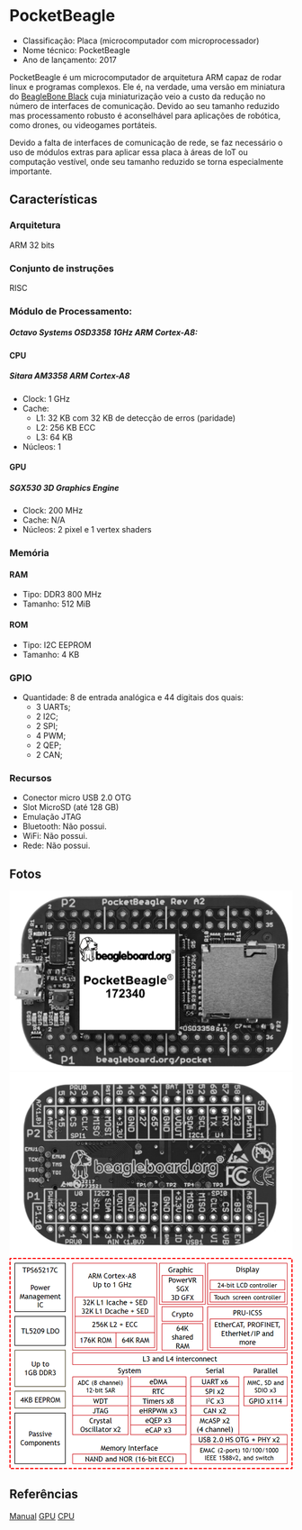 # PocketBeagle

- Classificação: Placa (microcomputador com microprocessador)
- Nome técnico: PocketBeagle
- Ano de lançamento: 2017

PocketBeagle é um microcomputador de arquitetura ARM capaz de rodar linux e programas complexos. Ele é, na verdade, uma versão em miniatura do [BeagleBone Black](BeagleBone_Black.md) cuja miniaturização veio a custo da redução no número de interfaces de comunicação. Devido ao seu tamanho reduzido mas processamento robusto é aconselhável para aplicações de robótica, como drones, ou videogames portáteis.

Devido a falta de interfaces de comunicação de rede, se faz necessário o uso de módulos extras para aplicar essa placa à áreas de IoT ou computação vestível, onde seu tamanho reduzido se torna especialmente importante.

## Características

### Arquitetura
ARM 32 bits

### Conjunto de instruções
RISC

### Módulo de Processamento:
##### Octavo Systems OSD3358 1GHz ARM Cortex-A8:
#### CPU
##### Sitara AM3358 ARM Cortex-A8 
- Clock: 1 GHz
- Cache:
  - L1: 32 KB com 32 KB de detecção de erros (paridade)
  - L2: 256 KB ECC
  - L3: 64 KB
- Núcleos: 1

#### GPU
##### SGX530 3D Graphics Engine 
- Clock: 200 MHz
- Cache: N/A
- Núcleos: 2 pixel e 1 vertex shaders

### Memória
#### RAM
- Tipo: DDR3 800 MHz
- Tamanho: 512 MiB

#### ROM
- Tipo: I2C EEPROM
- Tamanho: 4 KB

### GPIO

- Quantidade: 8 de entrada analógica e 44 digitais dos quais:
  - 3 UARTs;
  - 2 I2C;
  - 2 SPI;
  - 4 PWM;
  - 2 QEP;
  - 2 CAN;

### Recursos

- Conector micro USB 2.0 OTG
- Slot MicroSD (até 128 GB)
- Emulação JTAG
- Bluetooth: Não possui.
- WiFi: Não possui.
- Rede:  Não possui.

## Fotos

![Board Front](imgs/PocketBeagle_Front_BW.jpg)
![Board Back](imgs/PocketBeagle_Back_BW.jpg)
![CPU Module blocks](imgs/PocketBeagle_cpublock.png)

## Referências

[Manual](https://github.com/beagleboard/pocketbeagle/wiki/System-Reference-Manual)
[GPU](https://en.wikipedia.org/wiki/PowerVR#Series5_(SGX))
[CPU](https://www.ti.com/lit/ds/symlink/am3358.pdf?ts=1600798333233&ref_url=https%253A%252F%252Fwww.ti.com%252Fproduct%252FAM3358)
